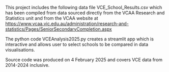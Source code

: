 This project includes the following data file VCE_School_Results.csv 
which has been compiled from data sourced directly from the VCAA Research and Statistics unit 
and from the VCAA website at 
https://www.vcaa.vic.edu.au/administration/research-and-statistics/Pages/SeniorSecondaryCompletion.aspx

The python code VCEAnalysis2025.py creates a streamlit app which is interactive and allows user to 
select schools to be compared in data visualisations.

Source code was produced on 4 February 2025 and covers VCE data from 2014-2024 inclusive.
